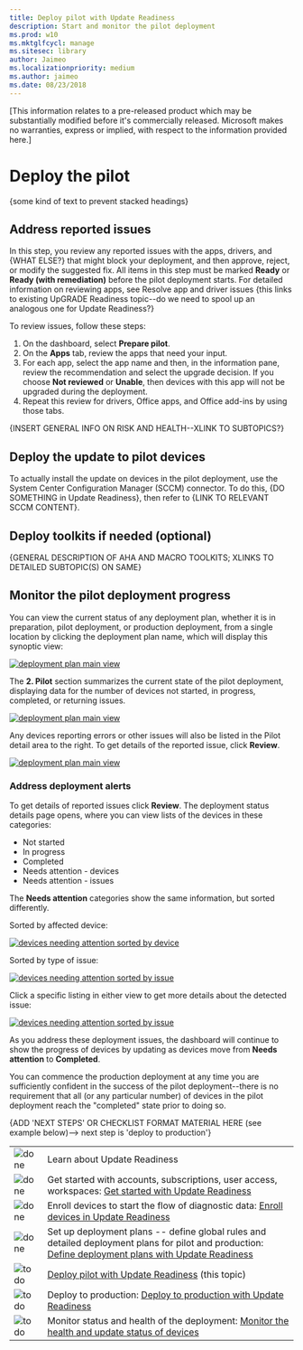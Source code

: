 ```yaml
---
title: Deploy pilot with Update Readiness
description: Start and monitor the pilot deployment
ms.prod: w10
ms.mktglfcycl: manage
ms.sitesec: library
author: Jaimeo
ms.localizationpriority: medium
ms.author: jaimeo
ms.date: 08/23/2018
---
```


[This information relates to a pre-released product which may be substantially modified before it's commercially released. Microsoft makes no warranties, express or implied, with respect to the information provided here.]

# Deploy the pilot
{some kind of text to prevent stacked headings}

## Address reported issues

In this step, you review any reported issues with the apps, drivers, and {WHAT ELSE?} that might block your deployment, and then approve, reject, or modify the suggested fix. All items in this step must be marked **Ready** or **Ready (with remediation)** before the pilot deployment starts. For detailed information on reviewing apps, see Resolve app and driver issues {this links to existing UpGRADE Readiness topic--do we need to spool up an analogous one for Update Readiness?}

To review issues, follow these steps:

1. On the dashboard, select **Prepare pilot**.
2. On the **Apps** tab, review the apps that need your input.
3. For each app, select the app name and then, in the information pane, review the recommendation and select the upgrade decision. If you choose **Not reviewed** or **Unable**, then devices with this app will not be upgraded during the deployment.
4. Repeat this review for drivers, Office apps, and Office add-ins by using those tabs.

{INSERT GENERAL INFO ON RISK AND HEALTH--XLINK TO SUBTOPICS?}

## Deploy the update to pilot devices
To actually install the update on devices in the pilot deployment, use the System Center Configuration Manager (SCCM) connector. To do this, {DO SOMETHING in Update Readiness}, then refer to {LINK TO RELEVANT SCCM CONTENT}.

## Deploy toolkits if needed (optional)
{GENERAL DESCRIPTION OF AHA AND MACRO TOOLKITS; XLINKS TO DETAILED SUBTOPIC(S) ON SAME}

## Monitor the pilot deployment progress

You can view the current status of any deployment plan, whether it is in preparation, pilot deployment, or production deployment, from a single location by clicking the deployment plan name, which will display this synoptic view:

[![deployment plan main view](UDRimages/UDR-dep-prog-master.png)](UDRimages/UDR-dep-prog-master.png)

The **2. Pilot** section summarizes the current state of the pilot deployment, displaying data for the number of devices not started, in progress, completed, or returning issues.

[![deployment plan main view](UDRimages/UDR-dep-prog-pilotstep.png)](UDRimages/UDR-dep-prog-pilotstep.png)

Any devices reporting errors or other issues will also be listed in the Pilot detail area to the right. To get details of the reported issue, click **Review**.

[![deployment plan main view](UDRimages/UDR-dep-prog-issueselect.png)](UDRimages/UDR-dep-prog-issueselect.png)

### Address deployment alerts

To get details of reported issues click **Review**. The deployment status details page opens, where you can view lists of the devices in these categories:

- Not started
- In progress
- Completed
- Needs attention - devices
- Needs attention - issues

The **Needs attention** categories show the same information, but sorted differently.

Sorted by affected device:

[![devices needing attention sorted by device](UDRimages/UDR-needatten-device.png)](UDRimages/UDR-needatten-device.png)

Sorted by type of issue:

[![devices needing attention sorted by issue](UDRimages/UDR-needatten-issue.png)](UDRimages/UDR-needatten-issue.png)

Click a specific listing in either view to get more details about the detected issue:

[![devices needing attention sorted by issue](UDRimages/UDR-needatten-detail.png)](UDRimages/UDR-needatten-detail.png)



As you address these deployment issues, the dashboard will continue to show the progress of devices by updating as devices move from **Needs attention** to **Completed**.

You can commence the production deployment at any time you are sufficiently confident in the success of the pilot deployment--there is no requirement that all (or any particular number) of devices in the pilot deployment reach the "completed" state prior to doing so.

{ADD 'NEXT STEPS' OR CHECKLIST FORMAT MATERIAL HERE (see example below)--> next step is 'deploy to production'}

| | |
| --- | --- |
| ![done](UDRimages/checklistdone.png) | Learn about Update Readiness |
| ![done](UDRimages/checklistdone.png) | Get started with accounts, subscriptions, user access, workspaces: [Get started with Update Readiness](update-readiness-get-started.md) |
| ![done](UDRimages/checklistdone.png) | Enroll devices to start the flow of diagnostic data: [Enroll devices in Update Readiness](update-readiness-enroll-devices.md)|
| ![done](UDRimages/checklistdone.png)| Set up deployment plans -- define global rules and detailed deployment plans for pilot and production: [Define deployment plans with Update Readiness](update-readiness-deployment-plans.md) |
| ![to do](UDRimages/checklistbox.gif) | [Deploy pilot with Update Readiness](update-readiness-deploy-pilot.md) (this topic) |
| ![to do](UDRimages/checklistbox.gif) | Deploy to production: [Deploy to production with Update Readiness](update-readiness-deploy-production.md) |
| ![to do](UDRimages/checklistbox.gif) | Monitor status and health of the deployment: [Monitor the health and update status of devices](update-readiness-monitoring.md) |

